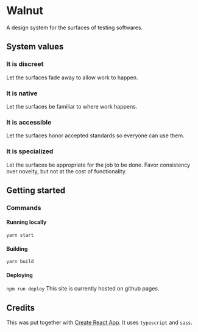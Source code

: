 # Walnut

A design system for the surfaces of testing softwares.

## System values

### It is discreet

Let the surfaces fade away to allow work to happen.

### It is native

Let the surfaces be familiar to where work happens.

### It is accessible

Let the surfaces honor accepted standards so everyone can use them.

### It is specialized

Let the surfaces be appropriate for the job to be done. Favor consistency over novelty, but not at the cost of functionality.

## Getting started

### Commands

#### Running locally

`yarn start`

#### Building

`yarn build`

#### Deploying

`npm run deploy`
This site is currently hosted on github pages.

## Credits

This was put together with [Create React App](https://facebook.github.io/create-react-app). It uses `typescript` and `sass`.
